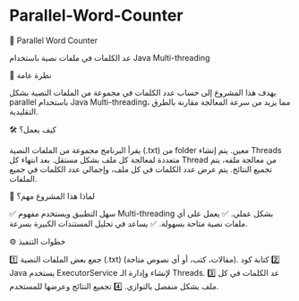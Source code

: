 # Parallel-Word-Counter
🚀 Parallel Word Counter

عد الكلمات في ملفات نصية باستخدام Java Multi-threading

📌 نظرة عامة

يهدف هذا المشروع إلى حساب عدد الكلمات في مجموعة من الملفات النصية بشكل parallel باستخدام Java Multi-threading، مما يزيد من سرعة المعالجة مقارنة بالطرق التقليدية.

🛠 كيف يعمل؟

يقرأ البرنامج مجموعة من الملفات النصية (.txt) من folder معين.
يتم إنشاء Threads متعددة لمعالجة كل ملف بشكل مستقل.
بعد انتهاء كل Thread من معالجة ملفه، يتم تجميع النتائج.
يتم عرض عدد الكلمات في كل ملف، وإجمالي عدد الكلمات في جميع الملفات.

🎯 لماذا هذا المشروع مهم؟

✅ سهل التطبيق ويستخدم مفهوم Multi-threading بشكل عملي.
✅ يعمل على أي ملفات نصية متاحة بسهولة.
✅ يساعد في تحليل المستندات الكبيرة بسرعة.

⚙ خطوات التنفيذ

1️⃣ جمع بعض الملفات النصية (.txt) (مقالات، كتب، أو أي نصوص متاحة).
2️⃣ كتابة كود Java يستخدم ExecutorService لإنشاء وإدارة الـ Threads.
3️⃣ عد الكلمات في كل ملف بشكل منفصل بالتوازي.
4️⃣ تجميع النتائج وعرضها للمستخدم.
